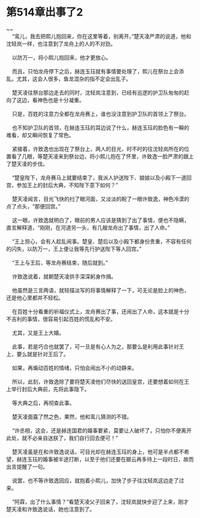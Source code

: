 # 第514章出事了2
~~<br>&nbsp;&nbsp;&nbsp;&nbsp;“鸾儿，我去把熙儿抱回来，你在这里等着，别离开。”楚天凌严肃的说道，他和沈轻岚一样，也注意到了龙舟上的人的不对劲。<br><br>&nbsp;&nbsp;&nbsp;&nbsp;以防万一，将小熙儿抱回来，他才更放心。<br><br>&nbsp;&nbsp;&nbsp;&nbsp;而且，只怕龙舟停下之后，赫连玉珏就有事情要处理了，熙儿在祭台上会添乱。尤其，这会人很多，鱼龙混杂的指不定会出乱子。<br><br>&nbsp;&nbsp;&nbsp;&nbsp;楚天凌往祭台那边走去的同时，沈轻岚注意到，已经有巡逻的护卫队匆匆的赶向了这边，看神色也是十分凝重。<br><br>&nbsp;&nbsp;&nbsp;&nbsp;只是，百姓的注意力全都在龙舟赛上，谁也没注意到护卫队的首领上了祭台。<br><br>&nbsp;&nbsp;&nbsp;&nbsp;也不知护卫队的首领，在赫连玉珏的耳边说了什么，赫连玉珏的脸色有一瞬的难看，却又瞬间恢复了常色。<br><br>&nbsp;&nbsp;&nbsp;&nbsp;紧接着，许致逸也出现在了祭台上，两人的目光，时不时的往沈轻岚所在的位置看了几眼，等楚天凌来到祭台边，将小熙儿抱在了怀里，许致逸一脸严肃的跟上了楚天凌的步伐。<br><br>&nbsp;&nbsp;&nbsp;&nbsp;“楚皇陛下，龙舟赛马上就要结束了，我派人护送陛下、娘娘以及小殿下一道回宫，参加王上的封后大典，不知陛下意下如何？”<br><br>&nbsp;&nbsp;&nbsp;&nbsp;楚天凌闻言，目光飞快的扫了眼河面，又淡淡的睨了一眼许致逸，神色冷漠的点了点头，“那便回宫。”<br><br>&nbsp;&nbsp;&nbsp;&nbsp;这一眼，许致逸就明白了，眼前的男人应该是猜到了出了事情，便也不隐瞒，直言解释道，“刚刚，在河道另一头，有几艘龙舟出了事情，出了人命。”<br><br>&nbsp;&nbsp;&nbsp;&nbsp;“王上担心，会有人趁乱闹事。楚皇、楚后以及小殿下都身份贵重，不容有任何的闪失，以防万一，王上便让我等先行护送陛下等人回宫。”<br><br>&nbsp;&nbsp;&nbsp;&nbsp;“王上与王后，等龙舟赛结束，随后就到。”<br><br>&nbsp;&nbsp;&nbsp;&nbsp;许致逸说着，就朝楚天凌拱手深深躬身作揖。<br><br>&nbsp;&nbsp;&nbsp;&nbsp;他虽然是三言两语，就轻描淡写的将事情解释了一下，可无论是脸上的神色，还是他心里都并不轻松。<br><br>&nbsp;&nbsp;&nbsp;&nbsp;在百姓十分看重的祈福仪式上，龙舟赛出了事，还闹出了人命，这本就是十分不吉利的事情，很容易引起百姓的慌乱和不安。<br><br>&nbsp;&nbsp;&nbsp;&nbsp;尤其，又是王上大婚。<br><br>&nbsp;&nbsp;&nbsp;&nbsp;此事，若是巧合也就罢了，可一旦是有心人为之，那要么是利用此事针对王上，要么就是针对王后了。<br><br>&nbsp;&nbsp;&nbsp;&nbsp;如果，再煽动百姓的情绪，只怕会闹出不小的动静来。<br><br>&nbsp;&nbsp;&nbsp;&nbsp;所以，此刻，许致逸除了要将楚天凌他们尽快的送回皇宫，还要想着如何在王上举行封后大典前，先将此事隐下。<br><br>&nbsp;&nbsp;&nbsp;&nbsp;等大典之后，再彻查此事。<br><br>&nbsp;&nbsp;&nbsp;&nbsp;楚天凌面露了然之色，果然，他和鸾儿猜测的不错。<br><br>&nbsp;&nbsp;&nbsp;&nbsp;“许丞相，这会，还是赫连国君的婚事要紧，莫要让人破坏了，只怕你不便离开此处，就不必亲自送朕了，我们自行回去便可！”<br><br>&nbsp;&nbsp;&nbsp;&nbsp;楚天凌虽是在和许致逸说话，可目光却在赫连玉珏的身上，他可是半点都不希望，赫连玉珏的婚事被半途打断，以至于他们还要在郦云再多待上一段时日，故而出言提醒了一句。<br><br>&nbsp;&nbsp;&nbsp;&nbsp;说罢，也不等许致逸回应，就抱着小熙儿，加快了步子往沈轻岚这边走了过来。<br><br>&nbsp;&nbsp;&nbsp;&nbsp;“阿霖，出了什么事情？”看楚天凌父子回来了，沈轻岚就快步迎了上来，刚才楚天凌和许致逸说话，她也注意到了。<br><br>
                    

<script>_fwqdsqadxfw()</script>
<div><script>_dfwf1dw();</script></div>
<div><script>_dfwf1agdw();</script></div>
                